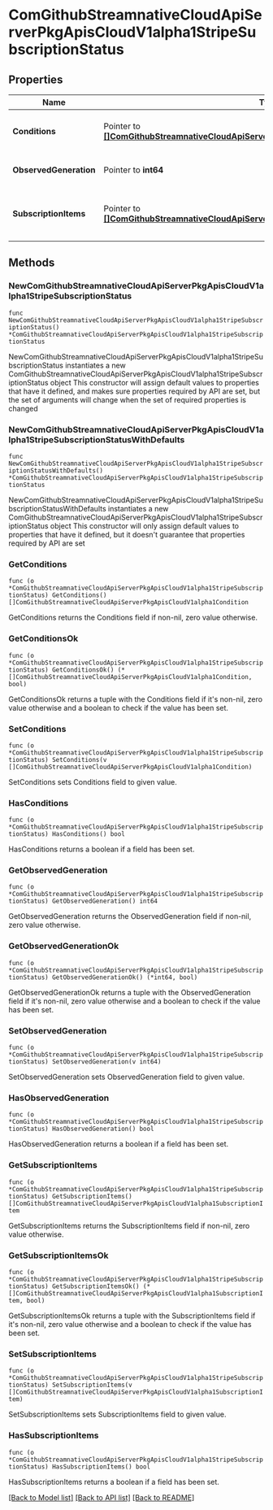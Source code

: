 # ComGithubStreamnativeCloudApiServerPkgApisCloudV1alpha1StripeSubscriptionStatus

## Properties

Name | Type | Description | Notes
------------ | ------------- | ------------- | -------------
**Conditions** | Pointer to [**[]ComGithubStreamnativeCloudApiServerPkgApisCloudV1alpha1Condition**](ComGithubStreamnativeCloudApiServerPkgApisCloudV1alpha1Condition.md) | Conditions is an array of current observed conditions. | [optional] 
**ObservedGeneration** | Pointer to **int64** | The generation observed by the controller. | [optional] 
**SubscriptionItems** | Pointer to [**[]ComGithubStreamnativeCloudApiServerPkgApisCloudV1alpha1SubscriptionItem**](ComGithubStreamnativeCloudApiServerPkgApisCloudV1alpha1SubscriptionItem.md) | SubscriptionItems is a list of subscription items (used to report metrics) | [optional] 

## Methods

### NewComGithubStreamnativeCloudApiServerPkgApisCloudV1alpha1StripeSubscriptionStatus

`func NewComGithubStreamnativeCloudApiServerPkgApisCloudV1alpha1StripeSubscriptionStatus() *ComGithubStreamnativeCloudApiServerPkgApisCloudV1alpha1StripeSubscriptionStatus`

NewComGithubStreamnativeCloudApiServerPkgApisCloudV1alpha1StripeSubscriptionStatus instantiates a new ComGithubStreamnativeCloudApiServerPkgApisCloudV1alpha1StripeSubscriptionStatus object
This constructor will assign default values to properties that have it defined,
and makes sure properties required by API are set, but the set of arguments
will change when the set of required properties is changed

### NewComGithubStreamnativeCloudApiServerPkgApisCloudV1alpha1StripeSubscriptionStatusWithDefaults

`func NewComGithubStreamnativeCloudApiServerPkgApisCloudV1alpha1StripeSubscriptionStatusWithDefaults() *ComGithubStreamnativeCloudApiServerPkgApisCloudV1alpha1StripeSubscriptionStatus`

NewComGithubStreamnativeCloudApiServerPkgApisCloudV1alpha1StripeSubscriptionStatusWithDefaults instantiates a new ComGithubStreamnativeCloudApiServerPkgApisCloudV1alpha1StripeSubscriptionStatus object
This constructor will only assign default values to properties that have it defined,
but it doesn't guarantee that properties required by API are set

### GetConditions

`func (o *ComGithubStreamnativeCloudApiServerPkgApisCloudV1alpha1StripeSubscriptionStatus) GetConditions() []ComGithubStreamnativeCloudApiServerPkgApisCloudV1alpha1Condition`

GetConditions returns the Conditions field if non-nil, zero value otherwise.

### GetConditionsOk

`func (o *ComGithubStreamnativeCloudApiServerPkgApisCloudV1alpha1StripeSubscriptionStatus) GetConditionsOk() (*[]ComGithubStreamnativeCloudApiServerPkgApisCloudV1alpha1Condition, bool)`

GetConditionsOk returns a tuple with the Conditions field if it's non-nil, zero value otherwise
and a boolean to check if the value has been set.

### SetConditions

`func (o *ComGithubStreamnativeCloudApiServerPkgApisCloudV1alpha1StripeSubscriptionStatus) SetConditions(v []ComGithubStreamnativeCloudApiServerPkgApisCloudV1alpha1Condition)`

SetConditions sets Conditions field to given value.

### HasConditions

`func (o *ComGithubStreamnativeCloudApiServerPkgApisCloudV1alpha1StripeSubscriptionStatus) HasConditions() bool`

HasConditions returns a boolean if a field has been set.

### GetObservedGeneration

`func (o *ComGithubStreamnativeCloudApiServerPkgApisCloudV1alpha1StripeSubscriptionStatus) GetObservedGeneration() int64`

GetObservedGeneration returns the ObservedGeneration field if non-nil, zero value otherwise.

### GetObservedGenerationOk

`func (o *ComGithubStreamnativeCloudApiServerPkgApisCloudV1alpha1StripeSubscriptionStatus) GetObservedGenerationOk() (*int64, bool)`

GetObservedGenerationOk returns a tuple with the ObservedGeneration field if it's non-nil, zero value otherwise
and a boolean to check if the value has been set.

### SetObservedGeneration

`func (o *ComGithubStreamnativeCloudApiServerPkgApisCloudV1alpha1StripeSubscriptionStatus) SetObservedGeneration(v int64)`

SetObservedGeneration sets ObservedGeneration field to given value.

### HasObservedGeneration

`func (o *ComGithubStreamnativeCloudApiServerPkgApisCloudV1alpha1StripeSubscriptionStatus) HasObservedGeneration() bool`

HasObservedGeneration returns a boolean if a field has been set.

### GetSubscriptionItems

`func (o *ComGithubStreamnativeCloudApiServerPkgApisCloudV1alpha1StripeSubscriptionStatus) GetSubscriptionItems() []ComGithubStreamnativeCloudApiServerPkgApisCloudV1alpha1SubscriptionItem`

GetSubscriptionItems returns the SubscriptionItems field if non-nil, zero value otherwise.

### GetSubscriptionItemsOk

`func (o *ComGithubStreamnativeCloudApiServerPkgApisCloudV1alpha1StripeSubscriptionStatus) GetSubscriptionItemsOk() (*[]ComGithubStreamnativeCloudApiServerPkgApisCloudV1alpha1SubscriptionItem, bool)`

GetSubscriptionItemsOk returns a tuple with the SubscriptionItems field if it's non-nil, zero value otherwise
and a boolean to check if the value has been set.

### SetSubscriptionItems

`func (o *ComGithubStreamnativeCloudApiServerPkgApisCloudV1alpha1StripeSubscriptionStatus) SetSubscriptionItems(v []ComGithubStreamnativeCloudApiServerPkgApisCloudV1alpha1SubscriptionItem)`

SetSubscriptionItems sets SubscriptionItems field to given value.

### HasSubscriptionItems

`func (o *ComGithubStreamnativeCloudApiServerPkgApisCloudV1alpha1StripeSubscriptionStatus) HasSubscriptionItems() bool`

HasSubscriptionItems returns a boolean if a field has been set.


[[Back to Model list]](../README.md#documentation-for-models) [[Back to API list]](../README.md#documentation-for-api-endpoints) [[Back to README]](../README.md)


